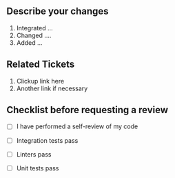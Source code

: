## Describe your changes
1. Integrated ...
2. Changed ....
3. Added ...

## Related Tickets
1. Clickup link here
2. Another link if necessary 

## Checklist before requesting a review
- [ ] I have performed a self-review of my code
- [ ] Integration tests pass
- [ ] Linters pass
- [ ] Unit tests pass


